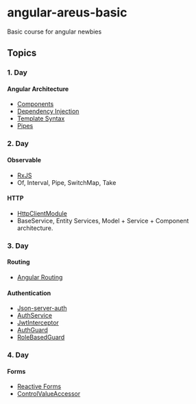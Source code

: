 # angular-areus-basic
Basic course for angular newbies

## Topics
### 1. Day
#### Angular Architecture
- [Components](https://angular.io/guide/component-overview)
- [Dependency Injection](https://angular.io/guide/dependency-injection)
- [Template Syntax](https://angular.io/guide/template-syntax)
- [Pipes](https://angular.io/guide/pipes)

### 2. Day
#### Observable
- [RxJS](https://rxjs.dev/)
- Of, Interval, Pipe, SwitchMap, Take
#### HTTP
- [HttpClientModule](https://angular.io/guide/http)
- BaseService, Entity Services, Model + Service + Component architecture.

### 3. Day
#### Routing
- [Angular Routing](https://angular.io/guide/routing-overview)

#### Authentication
- [Json-server-auth](https://github.com/jeremyben/json-server-auth)
- [AuthService](https://github.com/cherryApp/angular-advanced-course/blob/master/chapter01-auth/src/app/service/auth.service.ts)
- [JwtInterceptor](https://github.com/cherryApp/angular-advanced-course/blob/master/chapter01-auth/src/app/service/jwt-interceptor.service.ts)
- [AuthGuard](https://github.com/cherryApp/angular-advanced-course/blob/master/chapter01-auth/src/app/service/auth-guard.service.ts)
- [RoleBasedGuard](https://github.com/cherryApp/angular-advanced-course/blob/master/chapter01-auth/src/app/service/role-guard.service.ts)

### 4. Day
#### Forms
- [Reactive Forms](https://github.com/cherryApp/itsh-angular-2019/tree/master/angular-crud/src/app/itsh-form)
- [ControlValueAccessor](https://www.digitalocean.com/community/tutorials/angular-custom-form-control)

